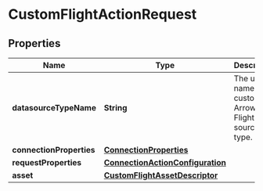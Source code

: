 # CustomFlightActionRequest

## Properties
Name | Type | Description | Notes
------------ | ------------- | ------------- | -------------
**datasourceTypeName** | **String** | The unique name of the custom Arrow Flight data source type. |  [optional]
**connectionProperties** | [**ConnectionProperties**](ConnectionProperties.md) |  |  [optional]
**requestProperties** | [**ConnectionActionConfiguration**](ConnectionActionConfiguration.md) |  |  [optional]
**asset** | [**CustomFlightAssetDescriptor**](CustomFlightAssetDescriptor.md) |  |  [optional]
